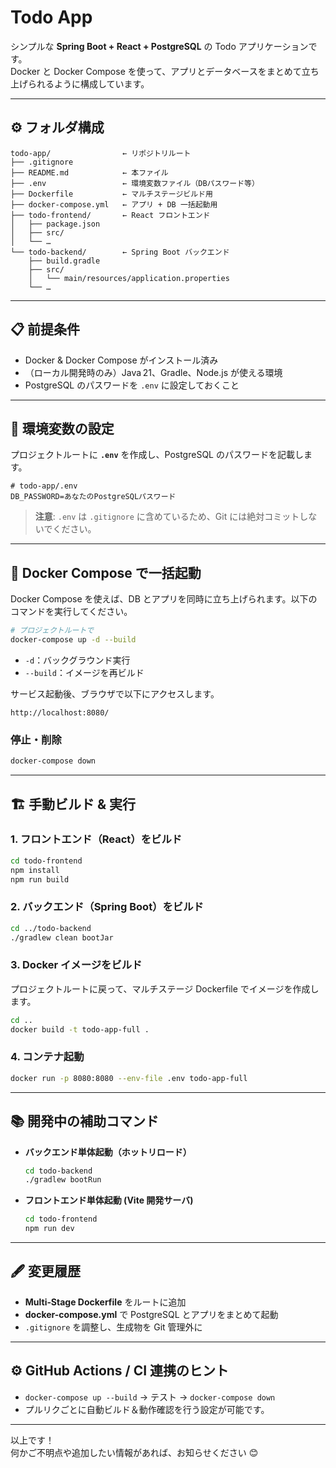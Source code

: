 # Todo App

シンプルな **Spring Boot + React + PostgreSQL** の Todo アプリケーションです。  
Docker と Docker Compose を使って、アプリとデータベースをまとめて立ち上げられるように構成しています。

---

## ⚙️ フォルダ構成

```
todo-app/                ← リポジトリルート
├── .gitignore
├── README.md            ← 本ファイル
├── .env                 ← 環境変数ファイル（DBパスワード等）
├── Dockerfile           ← マルチステージビルド用
├── docker-compose.yml   ← アプリ + DB 一括起動用
├── todo-frontend/       ← React フロントエンド
│   ├── package.json
│   ├── src/
│   └── …
└── todo-backend/        ← Spring Boot バックエンド
    ├── build.gradle
    ├── src/
    │   └── main/resources/application.properties
    └── …
```

---

## 📋 前提条件

- Docker & Docker Compose がインストール済み
- （ローカル開発時のみ）Java 21、Gradle、Node.js が使える環境
- PostgreSQL のパスワードを `.env` に設定しておくこと

---

## 🔧 環境変数の設定

プロジェクトルートに **`.env`** を作成し、PostgreSQL のパスワードを記載します。

```env
# todo-app/.env
DB_PASSWORD=あなたのPostgreSQLパスワード
```

> **注意**: `.env` は `.gitignore` に含めているため、Git には絶対コミットしないでください。

---

## 🚀 Docker Compose で一括起動

Docker Compose を使えば、DB とアプリを同時に立ち上げられます。以下のコマンドを実行してください。

```bash
# プロジェクトルートで
docker-compose up -d --build
```

- `-d`：バックグラウンド実行  
- `--build`：イメージを再ビルド

サービス起動後、ブラウザで以下にアクセスします。

```
http://localhost:8080/
```

### 停止・削除

```bash
docker-compose down
```

---

## 🏗️ 手動ビルド & 実行

### 1. フロントエンド（React）をビルド

```bash
cd todo-frontend
npm install
npm run build
```

### 2. バックエンド（Spring Boot）をビルド

```bash
cd ../todo-backend
./gradlew clean bootJar
```

### 3. Docker イメージをビルド

プロジェクトルートに戻って、マルチステージ Dockerfile でイメージを作成します。

```bash
cd ..
docker build -t todo-app-full .
```

### 4. コンテナ起動

```bash
docker run -p 8080:8080 --env-file .env todo-app-full
```

---

## 📚 開発中の補助コマンド

- **バックエンド単体起動（ホットリロード）**

  ```bash
  cd todo-backend
  ./gradlew bootRun
  ```

- **フロントエンド単体起動 (Vite 開発サーバ)**

  ```bash
  cd todo-frontend
  npm run dev
  ```

---

## 🖋️ 変更履歴

- **Multi‑Stage Dockerfile** をルートに追加
- **docker-compose.yml** で PostgreSQL とアプリをまとめて起動
- `.gitignore` を調整し、生成物を Git 管理外に

---

## ⚙️ GitHub Actions / CI 連携のヒント

- `docker-compose up --build` → テスト → `docker-compose down`  
- プルリクごとに自動ビルド＆動作確認を行う設定が可能です。

---

以上です！  
何かご不明点や追加したい情報があれば、お知らせください 😊
